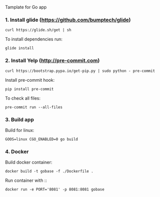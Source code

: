 Tamplate for Go app

### 1. Install glide (https://github.com/bumptech/glide)
```
curl https://glide.sh/get | sh
```

To install dependencies run:
```
glide install
```


### 2. Install Yelp (http://pre-commit.com)
```
curl https://bootstrap.pypa.io/get-pip.py | sudo python - pre-commit
```

Install pre-commit hook:
```
pip install pre-commit
```

To check all files: 
```
pre-commit run --all-files
```

### 3. Build app 
Build for linux:
```
GOOS=linux CGO_ENABLED=0 go build
```

### 4. Docker 

Build docker container: 
```
docker build -t gobase -f ./Dockerfile .
```

Run container with <internal port>:<exernal port>: 
```
docker run -e PORT='8081' -p 8081:8081 gobase
```